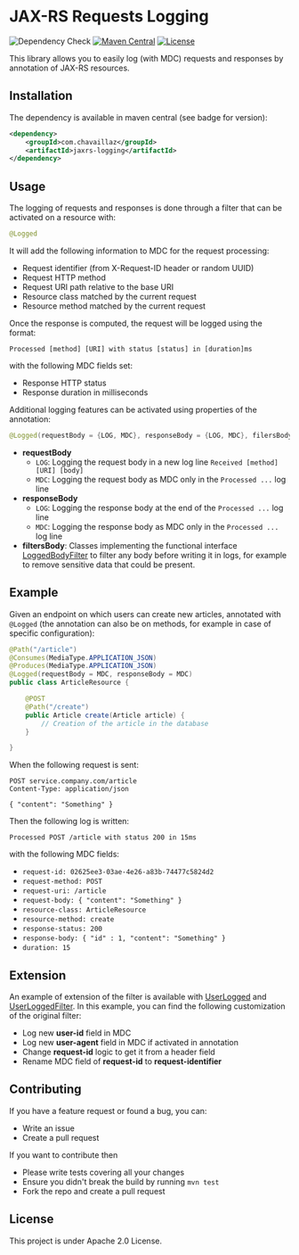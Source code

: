# JAX-RS Requests Logging

![Dependency Check](https://github.com/chavaillaz/jaxrs-logging/actions/workflows/system-tests.yml/badge.svg)
[![Maven Central](https://maven-badges.herokuapp.com/maven-central/com.chavaillaz/jaxrs-logging/badge.svg)](https://maven-badges.herokuapp.com/maven-central/com.chavaillaz/jaxrs-logging)
[![License](https://img.shields.io/badge/License-Apache%202.0-blue.svg)](https://opensource.org/licenses/Apache-2.0)

This library allows you to easily log (with MDC) requests and responses by annotation of JAX-RS resources.

## Installation

The dependency is available in maven central (see badge for version):

```xml
<dependency>
    <groupId>com.chavaillaz</groupId>
    <artifactId>jaxrs-logging</artifactId>
</dependency>
```

## Usage

The logging of requests and responses is done through a filter that can be activated on a resource with:

```java
@Logged
```

It will add the following information to MDC for the request processing:

* Request identifier (from X-Request-ID header or random UUID)
* Request HTTP method
* Request URI path relative to the base URI
* Resource class matched by the current request
* Resource method matched by the current request

Once the response is computed, the request will be logged using the format:

```
Processed [method] [URI] with status [status] in [duration]ms
```

with the following MDC fields set:

* Response HTTP status
* Response duration in milliseconds

Additional logging features can be activated using properties of the annotation:

```java
@Logged(requestBody = {LOG, MDC}, responseBody = {LOG, MDC}, filersBody = {YourBodyFilter.class})
```

* **requestBody**
    * `LOG`: Logging the request body in a new log line `Received [method] [URI] [body]`
    * `MDC`: Logging the request body as MDC only in the `Processed ...` log line
* **responseBody**
    * `LOG`: Logging the response body at the end of the `Processed ...` log line
    * `MDC`: Logging the response body as MDC only in the `Processed ...` log line
* **filtersBody**: Classes implementing the functional interface
  [LoggedBodyFilter](src/main/java/com/chavaillaz/jakarta/rs/LoggedBodyFilter.java) to filter any body
  before writing it in logs, for example to remove sensitive data that could be present.

## Example

Given an endpoint on which users can create new articles, annotated with `@Logged`
(the annotation can also be on methods, for example in case of specific configuration):

```java
@Path("/article")
@Consumes(MediaType.APPLICATION_JSON)
@Produces(MediaType.APPLICATION_JSON)
@Logged(requestBody = MDC, responseBody = MDC)
public class ArticleResource {

    @POST
    @Path("/create")
    public Article create(Article article) {
        // Creation of the article in the database
    }

}
```

When the following request is sent:

```
POST service.company.com/article
Content-Type: application/json

{ "content": "Something" }
```

Then the following log is written:

```
Processed POST /article with status 200 in 15ms
```

with the following MDC fields:

* `request-id: 02625ee3-03ae-4e26-a83b-74477c5824d2`
* `request-method: POST`
* `request-uri: /article`
* `request-body: { "content": "Something" }`
* `resource-class: ArticleResource`
* `resource-method: create`
* `response-status: 200`
* `response-body: { "id" : 1, "content": "Something" }`
* `duration: 15`

## Extension

An example of extension of the filter is available
with [UserLogged](src/test/java/com/chavaillaz/jakarta/rs/UserLogged.java)
and [UserLoggedFilter](src/test/java/com/chavaillaz/jakarta/rs/UserLoggedFilter.java).
In this example, you can find the following customization of the original filter:

* Log new **user-id** field in MDC
* Log new **user-agent** field in MDC if activated in annotation
* Change **request-id** logic to get it from a header field
* Rename MDC field of **request-id** to **request-identifier**

## Contributing

If you have a feature request or found a bug, you can:

- Write an issue
- Create a pull request

If you want to contribute then

- Please write tests covering all your changes
- Ensure you didn't break the build by running `mvn test`
- Fork the repo and create a pull request

## License

This project is under Apache 2.0 License.